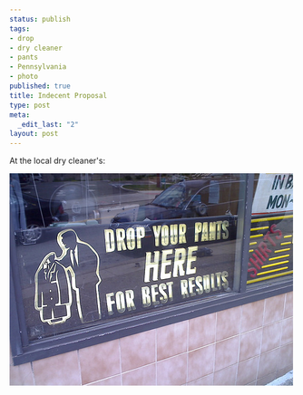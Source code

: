 ```yaml
--- 
status: publish
tags: 
- drop
- dry cleaner
- pants
- Pennsylvania
- photo
published: true
title: Indecent Proposal
type: post
meta: 
  _edit_last: "2"
layout: post
---
```

At the local dry cleaner's:

<img src="/media/wp/2008/06/pants-drop.jpg" alt="" title="Drop your pants" width="500" height="375" class="alignnone size-full wp-image-1316" />
